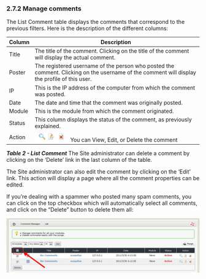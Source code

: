 ### 2.7.2	Manage comments

The List Comment table displays the comments that correspond to the previous filters. Here is the description of the different columns:

|Column|	Description|
| -- | -- |
|Title	|The title of the comment. Clicking on the title of the comment will display the actual comment.|
|Poster	|The registered username of the person who posted the comment. Clicking on the username of the comment will display the profile of this user.|
|IP|	This is the IP address of the computer from which the comment was posted.|
|Date|	The date and time that the comment was originally posted.|
|Module|	This is the module from which the comment originated.|
|Status	|This column displays the status of the comment, as previously explained.|
|Action|![img_54.jpg](../assets/img_69.jpg) 	  You can View, Edit, or Delete the comment|

***Table  2 - List Comment***
The Site administrator can delete a comment by clicking on the ‘Delete’ link in the last column of the table.

The Site administrator can also edit the comment by clicking on the ‘Edit’ link. This action will display a page where all the comment properties can be edited.

If you’re dealing with a spammer who posted many spam comments, you can click on the top checkbox which will automatically select all comments, and click on the “Delete” button to delete them all:

![img_54.jpg](../assets/img_70.jpg) 
 
 

